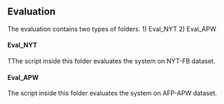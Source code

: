 <h2>Evaluation</h2>
The evaluation contains two types of folders. 1) Eval_NYT 2) Eval_APW

<h4>Eval_NYT</h4>
TThe script inside this folder evaluates the system on NYT-FB dataset.

<h4>Eval_APW</h4>
The script inside this folder evaluates the system on AFP-APW  dataset.


